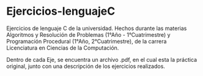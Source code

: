 # Ejercicios-lenguajeC
Ejercicios de lenguaje C de la universidad.
Hechos durante las materias Algoritmos y Resolución de Problemas (1°Año - 1°Cuatrimestre) y Programación Procedural (1°Año, 2°Cuatrimestre), de la carrera Licenciatura en Ciencias de la Computación.

Dentro de cada Eje, se encuentra un archivo .pdf, en el cual esta la práctica original, junto con una descripción de los ejercicios realizados.
